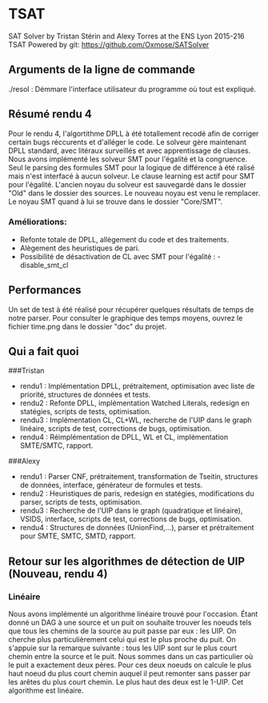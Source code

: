 # TSAT
SAT Solver by Tristan Stérin and Alexy Torres at the ENS Lyon 2015-216
TSAT
Powered by git: https://github.com/Oxmose/SATSolver

## Arguments de la ligne de commande
./resol : Démmare l'interface utilisateur du programme où tout est expliqué.

## Résumé rendu 4
Pour le rendu 4, l'algortithme DPLL à été totallement recodé afin de corriger certain bugs réccurents et d'alléger le code. Le solveur gère maintenant DPLL standard, avec litéraux surveillés et avec apprentissage de clauses.
Nous avons implémenté les solveur SMT pour l'égalité et la congruence. Seul le parsing des formules SMT pour la logique de différence à été ralisé mais n'est interfacé à aucun solveur.
Le clause learning est actif pour SMT pour l'égalité.
L'ancien noyau du solveur est sauvegardé dans le dossier "Old" dans le dossier des sources. Le nouveau noyau est venu le remplacer. Le noyau SMT quand à lui se trouve dans le dossier "Core/SMT".

### Améliorations:
- Refonte totale de DPLL, allègement du code et des traitements.
- Alègement des heuristiques de pari.
- Possibilité de désactivation de CL avec SMT pour l'égalité : -disable_smt_cl

## Performances
Un set de test à été réalisé pour récupérer quelques résultats de temps de notre parser. Pour consulter le graphique des temps moyens, ouvrez le fichier time.png dans le dossier "doc" du projet.

## Qui a fait quoi
###Tristan
* rendu1 : Implémentation DPLL, prétraitement, optimisation avec liste de priorité, structures de données et tests.
* rendu2 : Refonte DPLL, implémentation Watched Literals, redesign en statégies, scripts de tests, optimisation.
* rendu3 : Implémentation CL, CL+WL, recherche de l'UIP dans le graph linéaire, scripts de test, corrections de bugs, optimisation.
* rendu4 : Réimplémentation de DPLL, WL et CL, implémentation SMTE/SMTC, rapport.

###Alexy
* rendu1 : Parser CNF, prétraitement, transformation de Tseitin, structures de données, interface, générateur de formules et tests.
* rendu2 : Heuristiques de paris, redesign en statégies, modifications du parser, scripts de tests, optimisation.
* rendu3 : Recherche de l'UIP dans le graph (quadratique et linéaire), VSIDS, interface, scripts de test, corrections de bugs, optimisation.
* rendu4 : Structures de données (UnionFind,...), parser et prétraitement pour SMTE, SMTC, SMTD, rapport.

## Retour sur les algorithmes de détection de UIP (Nouveau, rendu 4)
### Linéaire
Nous avons implémenté un algorithme linéaire trouvé pour l'occasion. Étant donné un DAG à une source et un puit on souhaite trouver les noeuds tels que tous les chemins de la source au puit passe par eux : les UIP. On cherche plus particulièrement celui qui est le plus proche du puit.
On s'appuie sur la remarque suivante : tous les UIP sont sur le plus court chemin entre la source et le puit.
Nous sommes dans un cas particulier où le puit a exactement deux pères. Pour ces deux noeuds on calcule le plus haut noeud du plus court chemin auquel il peut remonter sans passer par les arêtes du plus court chemin. Le plus haut des deux est le 1-UIP. Cet algorithme est linéaire.
